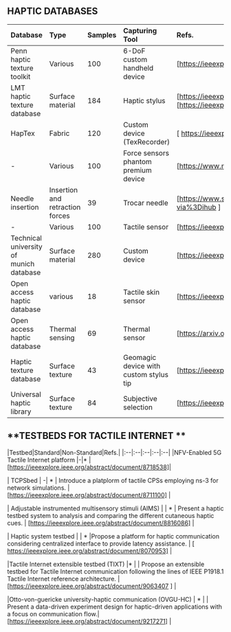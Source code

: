 ## **HAPTIC DATABASES**

|Database|Type|Samples|Capturing Tool|Refs.|
|:--|:--|:--|:--|:--|
|Penn haptic texture toolkit        | Various      | 100      | 6-DoF custom handheld device      |[https://ieeexplore.ieee.org/abstract/document/6775475] |
|LMT haptic texture database         |Surface material       |184       |Haptic stylus       |[https://ieeexplore.ieee.org/abstract/document/8894510] [https://ieeexplore.ieee.org/abstract/document/7737070]    |
|HapTex         | Fabric      | 120      |   Custom device (TexRecorder)     | [ https://ieeexplore.ieee.org/abstract/document/8816167 ]    |
|  -       |Various       | 100      |Force sensors phantom premium device      | [https://www.mdpi.com/1424-8220/18/1/237]   |
| Needle insertion        | Insertion and retraction forces       |39       |Trocar needle       |  [https://www.sciencedirect.com/science/article/pii/S1751616117300218?via%3Dihub ]   |
|  -       | Various      | 100      |Tactile sensor        |   [https://ieeexplore.ieee.org/abstract/document/8852359]  |
| Technical university of munich database        |Surface material       | 280      | Custom device      |   [https://ieeexplore.ieee.org/abstract/document/8547512]  |
|  Open access haptic database       | various      | 18      | Tactile skin sensor      |  [https://ieeexplore.ieee.org/abstract/document/6386142]   |
|  Open access haptic database       |Thermal sensing       | 69      |Thermal sensor       |   [https://arxiv.org/abs/1711.01490]  |
|  Haptic texture database       | Surface texture      | 43      |Geomagic device with custom stylus tip       |  [https://ieeexplore.ieee.org/abstract/document/6954342]   |
|  Universal haptic library       | Surface texture      | 84      |Subjective selection       |  [https://ieeexplore.ieee.org/abstract/document/6954342]   |


## **TESTBEDS FOR TACTILE INTERNET **


|Testbed|Standard|Non-Standard|Refs.|
|:--|:--|:--|:--|:--|
|NFV-Enabled 5G Tactile Internet platform  |-|* |[https://ieeexplore.ieee.org/abstract/document/8718538]|

| TCPSbed | -| *    | Introduce a platplorm of tactile CPSs employing ns-3 for
network simulations.    |[https://ieeexplore.ieee.org/abstract/document/8711100] |

| Adjustable instrumented multisensory
stimuli (AIMS)    |     | *    | Present a haptic testbed system to analysis and comparing the
different cutaneous haptic cues.    | [https://ieeexplore.ieee.org/abstract/document/8816086]  |

| Haptic system testbed    |     | *    |Propose a platform for haptic communication considering
centralized interface to provide latency assistance.     |  [ https://ieeexplore.ieee.org/abstract/document/8070953]  |

|Tactile Internet extensible testbed
(TIXT)     |*     |     | Propose an extensible testbed for Tactile Internet communication following the lines of IEEE P1918.1 Tactile Internet
reference architecture.    | [https://ieeexplore.ieee.org/abstract/document/9063407 ]    |

|Otto-von-guericke university-haptic
communication (OVGU-HC)     | *    |     | Present a data-driven experiment design for haptic-driven
applications with a focus on communication flow.| [https://ieeexplore.ieee.org/abstract/document/9217271]    |
